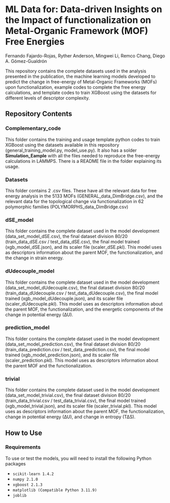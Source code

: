 # ML Data for: Data-driven Insights on the Impact of functionalization on Metal-Organic Framework (MOF) Free Energies
Fernando Fajardo-Rojas, Ryther Anderson, Mingwei Li, Remco Chang, Diego A. Gómez-Gualdrón

This repository contains the complete datasets used in the analysis presented in the publication, the machine learning models developed to predict the change in free-energy of Metal-Organic Frameworks (MOFs) upon functionalization, example codes to complete the free energy calculations, and template codes to train XGBoost using the datasets for different levels of descriptor complexity.

## Repository Contents

### **Complementary_code**
This folder contains the training and usage template python codes to train XGBoost using the datasets available in this repository (general_training_model.py, model_use.py).
It also has a solder **Simulation_Eample** with all the files needed to reproduce the free-energy calculations in LAMMPS. There is a README file in the folder explaining its usage.

### **Datasets**
This folder contains 2 .csv files. These have all the relevant data for free energy analysis in the 5133 MOFs (GENERAL_data_DimBridge.csv), and the relevant data for the topological change via functionalization in 62 polymorphic families (POLYMORPHS_data_DimBridge.csv)

### **dSE_model**
This folder contains the complete dataset used in the model development (data_set_model_dSE.csv), the final dataset division 80/20 (train_data_dSE.csv / test_data_dSE.csv), the final model trained (xgb_model_dSE.json), and its scaler file (scaler_dSE.pkl).
This model uses as descriptors information about the parent MOF, the functionalization, and the change in strain energy.

### **dUdecouple_model**
This folder contains the complete dataset used in the model development (data_set_model_dUdecouple.csv), the final dataset division 80/20 (train_data_dUdecouple.csv / test_data_dUdecouple.csv), the final model trained (xgb_model_dUdecouple.json), and its scaler file (scaler_dUdecouple.pkl).
This model uses as descriptors information about the parent MOF, the functionalization, and the energetic components of the change in potential energy (∆U).

### **prediction_model**
This folder contains the complete dataset used in the model development (data_set_model_prediction.csv), the final dataset division 80/20 (train_data_prediction.csv / test_data_prediction.csv), the final model trained (xgb_model_prediction.json), and its scaler file (scaler_prediction.pkl).
This model uses as descriptors information about the parent MOF and the functionalization.

### **trivial**
This folder contains the complete dataset used in the model development (data_set_model_trivial.csv), the final dataset division 80/20 (train_data_trivial.csv / test_data_trivial.csv), the final model trained (xgb_model_trivial.json), and its scaler file (scaler_trivial.pkl).
This model uses as descriptors information about the parent MOF, the functionalization, change in potential energy (∆U), and change in entropy (T∆S).

## How to Use

### Requirements
To use or test the models, you will need to install the following Python packages
- `scikit-learn 1.4.2`
- `numpy 2.1.0`
- `xgboost 2.1.3`
- `matplotlib (Compatible Python 3.11.9)`
- `joblib`
